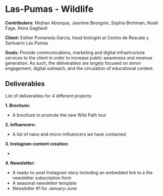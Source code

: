 # Las-Pumas - Wildlife

**Contributors:**
Mojhan Abesque, Jasmine Bourgoin, Sophia Brohman, Noah Fage, Keira Gagliardi

**Client:**
Esther Pomareda García, head biologist at Centro de Rescate y Santuario Las Pumas

**Goals:**
Provide communications, marketing and digital infrastructure services to the client in order to increase public awareness and revenue generation.
As such, the deliverables are largely focused on donor engagement, digital outreach, and the circulation of educational content. 

## Deliverables <br>
List of deliverables for 4 different projects: <br>

**1. Brochure:** <br>
- A brochure to promote the new Wild Path tour <br>

**2. Influencers:** <br>
- A list of nano and micro-influencers we have contacted <br>

**3. Instagram content creation:** <br>
- <br>

**4. Newsletter:** <br>
- A ready-to-post Instagram story including an embedded link to a the newsletter subscription form
- A seasonal newsletter template <br>
- Newsletter #1 for January-June <br>
